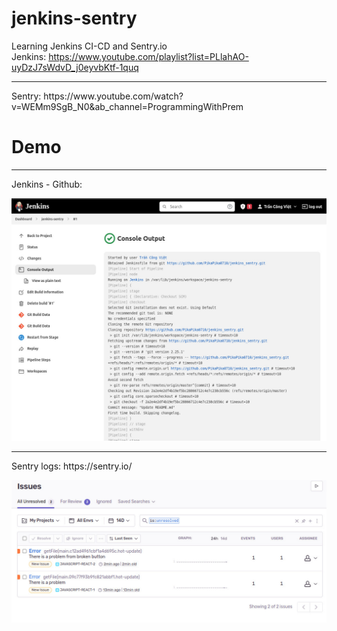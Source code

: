 # jenkins-sentry
Learning Jenkins CI-CD and Sentry.io
<br>
Jenkins: https://www.youtube.com/playlist?list=PLlahAO-uyDzJ7sWdvD_j0eyvbKtf-1quq

<hr>
Sentry: https://www.youtube.com/watch?v=WEMm9SgB_N0&ab_channel=ProgrammingWithPrem

# Demo
<hr>
Jenkins - Github:

![alt text](jenkins_github.jpg)
<hr>
Sentry logs: https://sentry.io/

![alt text](sentry_logs.jpg)


